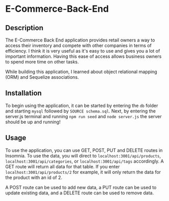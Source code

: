# E-Commerce-Back-End

## Description

The E-Commerce Back End application provides retail owners a way to access their inventory and compete with other companies in terms of efficiency. I think it is very useful as it's easy to use and gives you a lot of important information. Having this ease of access allows business owners to spend more time on other tasks.

While building this application, I learned about object relational mapping (ORM) and Sequelize associations.

## Installation

To begin using the application, it can be started by entering the `db` folder and starting `mysql` followed by `SOURCE schema.sql`. Next, by entering the server.js terminal and running `npm run seed` and `node server.js` the server should be up and running!

## Usage

To use the application, you can use GET, POST, PUT and DELETE routes in Insomnia. To use the data, you will direct to `localhost:3001/api/products`, `localhost:3001/api/categories`, or `localhost:3001/api/tags` accordingly. A GET route will return all data for that table. If you enter `localhost:3001/api/products/2` for example, it will only return the data for the product with an id of 2.

A POST route can be used to add new data, a PUT route can be used to update existing data, and a DELETE route can be used to remove data.

